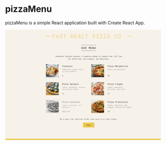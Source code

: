 # pizzaMenu 

pizzaMenu is a simple React application built with Create React App.

<img src='./public/pizzaMenu.png' alt='Pizza menu demo image' style='width: 550px; height: auto'>